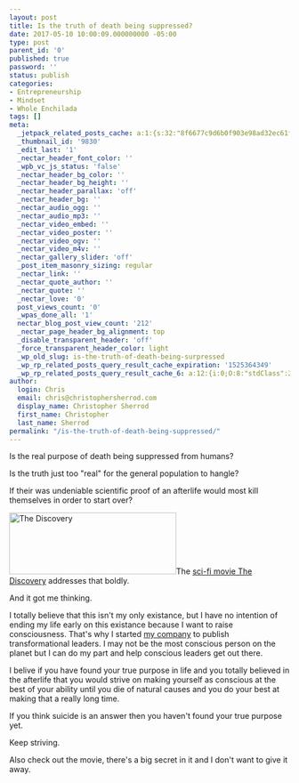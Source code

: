 ```yaml
---
layout: post
title: Is the truth of death being suppressed?
date: 2017-05-10 10:00:09.000000000 -05:00
type: post
parent_id: '0'
published: true
password: ''
status: publish
categories:
- Entrepreneurship
- Mindset
- Whole Enchilada
tags: []
meta:
  _jetpack_related_posts_cache: a:1:{s:32:"8f6677c9d6b0f903e98ad32ec61f8deb";a:2:{s:7:"expires";i:1505653691;s:7:"payload";a:3:{i:0;a:1:{s:2:"id";i:4797;}i:1;a:1:{s:2:"id";i:4550;}i:2;a:1:{s:2:"id";i:298;}}}}
  _thumbnail_id: '9830'
  _edit_last: '1'
  _nectar_header_font_color: ''
  _wpb_vc_js_status: 'false'
  _nectar_header_bg_color: ''
  _nectar_header_bg_height: ''
  _nectar_header_parallax: 'off'
  _nectar_header_bg: ''
  _nectar_audio_ogg: ''
  _nectar_audio_mp3: ''
  _nectar_video_embed: ''
  _nectar_video_poster: ''
  _nectar_video_ogv: ''
  _nectar_video_m4v: ''
  _nectar_gallery_slider: 'off'
  _post_item_masonry_sizing: regular
  _nectar_link: ''
  _nectar_quote_author: ''
  _nectar_quote: ''
  _nectar_love: '0'
  post_views_count: '0'
  _wpas_done_all: '1'
  nectar_blog_post_view_count: '212'
  _nectar_page_header_bg_alignment: top
  _disable_transparent_header: 'off'
  _force_transparent_header_color: light
  _wp_old_slug: is-the-truth-of-death-being-surpressed
  _wp_rp_related_posts_query_result_cache_expiration: '1525364349'
  _wp_rp_related_posts_query_result_cache_6: a:12:{i:0;O:8:"stdClass":2:{s:7:"post_id";s:4:"8023";s:5:"score";s:17:"71.89547884724061";}i:1;O:8:"stdClass":2:{s:7:"post_id";s:4:"8013";s:5:"score";s:17:"71.89547884724061";}i:2;O:8:"stdClass":2:{s:7:"post_id";s:4:"8352";s:5:"score";s:18:"36.094701160808036";}i:3;O:8:"stdClass":2:{s:7:"post_id";s:4:"7204";s:5:"score";s:18:"36.094701160808036";}i:4;O:8:"stdClass":2:{s:7:"post_id";s:4:"6939";s:5:"score";s:17:"32.86803174527806";}i:5;O:8:"stdClass":2:{s:7:"post_id";s:4:"6678";s:5:"score";s:18:"31.002787222106228";}i:6;O:8:"stdClass":2:{s:7:"post_id";s:3:"134";s:5:"score";s:18:"28.971695842065024";}i:7;O:8:"stdClass":2:{s:7:"post_id";s:2:"49";s:5:"score";s:18:"26.543775863522278";}i:8;O:8:"stdClass":2:{s:7:"post_id";s:3:"135";s:5:"score";s:18:"25.490487230412434";}i:9;O:8:"stdClass":2:{s:7:"post_id";s:4:"9307";s:5:"score";s:17:"24.57331334242347";}i:10;O:8:"stdClass":2:{s:7:"post_id";s:3:"872";s:5:"score";s:17:"23.92299907849693";}i:11;O:8:"stdClass":2:{s:7:"post_id";s:4:"4550";s:5:"score";s:17:"22.81733899700243";}}
author:
  login: Chris
  email: chris@christophersherrod.com
  display_name: Christopher Sherrod
  first_name: Christopher
  last_name: Sherrod
permalink: "/is-the-truth-of-death-being-suppressed/"
---
```

<p>Is the real purpose of death being suppressed from humans?</p>
<p>Is the truth just too "real" for the general population to hangle?</p>
<p>If their was undeniable scientific proof of an afterlife would most kill themselves in order to start over?</p>
<p><a href="https://www.netflix.com/title/80115857"><img class="alignright wp-image-8380 size-medium" src="{{ site.baseurl }}/posts/2017/05/discoveryposter-300x111.png" alt="The Discovery" width="300" height="111" /></a>The <a href="https://www.netflix.com/title/80115857" target="_blank" rel="noopener">sci-fi movie The Discovery</a> addresses that boldly.</p>
<p>And it got me thinking.</p>
<p>I totally believe that this isn't my only existance, but I have no intention of ending my life early on this existance because I want to raise consciousness. That's why I started <a href="http://blisslifepress.com" target="_blank" rel="noopener">my company</a> to publish transformational leaders. I may not be the most conscious person on the planet but I can do my part and help conscious leaders get out there.</p>
<p>I belive if you have found your true purpose in life and you totally believed in the afterlife that you would strive on making yourself as conscious at the best of your ability until you die of natural causes and you do your best at making that a really long time.</p>
<p>If you think suicide is an answer then you haven't found your true purpose yet.</p>
<p>Keep striving.</p>
<p>Also check out the movie, there's a big secret in it and I don't want to give it away.</p>
